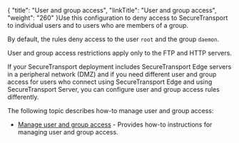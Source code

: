 {
    "title": "User and group access",
    "linkTitle": "User and group access",
    "weight": "260"
}Use this configuration to deny access to <span class="mc-variable axway_variables.Component_Short_Name variable">SecureTransport</span> to individual users and to users who are members of a group.

By default, the rules deny access to the user `root` and the group `daemon`.

User and group access restrictions apply only to the FTP and HTTP servers.

If your <span class="mc-variable axway_variables.Component_Short_Name variable">SecureTransport</span> deployment includes <span class="mc-variable axway_variables.Component_Short_Name variable">SecureTransport</span> Edge servers in a peripheral network (DMZ) and if you need different user and group access for users who connect using <span class="mc-variable axway_variables.Component_Short_Name variable">SecureTransport</span> Edge and using <span class="mc-variable axway_variables.Component_Short_Name variable">SecureTransport</span> Server, you can configure user and group access rules differently.

The following topic describes how-to manage user and group access:

-   <a href="t_st_userandgroupaccess" class="MCXref xref">Manage user and group access</a> - Provides how-to instructions for managing user and group access.
